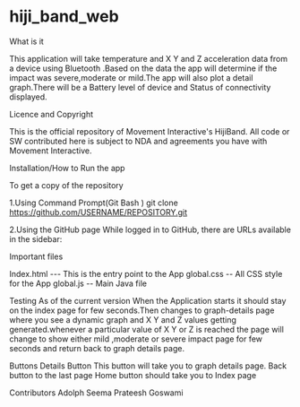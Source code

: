 # hiji_band_web
What is it 

This application will take temperature and  X Y and Z acceleration data  from a device using Bluetooth .Based on the data the app will determine if the impact was severe,moderate or mild.The app will also plot a detail graph.There will be a Battery level of device and Status of connectivity displayed.

Licence and Copyright

This is the official repository of Movement Interactive's HijiBand. All code or SW contributed here is subject to NDA and agreements you have with Movement Interactive.

Installation/How to Run the app

To get a copy of the repository 

1.Using Command Prompt(Git Bash )
git clone https://github.com/USERNAME/REPOSITORY.git

2.Using the GitHub page
While logged in to GitHub, there are URLs  available in the sidebar:

Important files

Index.html  --- This is the entry point to the App
global.css  --  All CSS style for the App
global.js    --  Main Java file

Testing
As of the current version 
When the Application starts it should stay on the index page for few seconds.Then changes to graph-details page where you see a dynamic graph and X Y and Z  values getting generated.whenever a particular value of X Y or Z is reached the page will change to show either mild ,moderate or severe impact page for few seconds and return back to graph details page.

Buttons
Details Button
This button will take you to graph details page.
Back button to the last page
Home button should take you to Index page

Contributors
Adolph Seema
Prateesh Goswami


